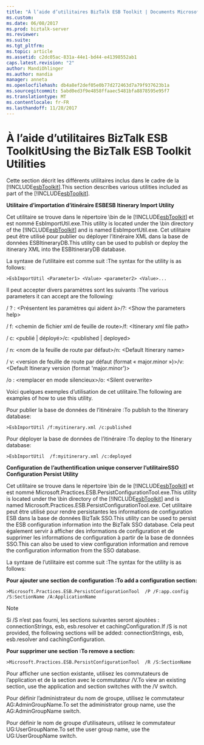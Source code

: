 ```yaml
---
title: "À l’aide d’utilitaires BizTalk ESB Toolkit | Documents Microsoft"
ms.custom: 
ms.date: 06/08/2017
ms.prod: biztalk-server
ms.reviewer: 
ms.suite: 
ms.tgt_pltfrm: 
ms.topic: article
ms.assetid: c2dc05ac-831a-44e1-bd44-e41398552ab1
caps.latest.revision: "2"
author: MandiOhlinger
ms.author: mandia
manager: anneta
ms.openlocfilehash: db4a8ef2def05e0b77d272463d7a79f937623b1a
ms.sourcegitcommit: 5abd0ed3f9e4858ffaaec5481bfa8878595e95f7
ms.translationtype: MT
ms.contentlocale: fr-FR
ms.lasthandoff: 11/28/2017
---
```

# <a name="using-the-biztalk-esb-toolkit-utilities"></a><span data-ttu-id="4d6e3-102">À l’aide d’utilitaires BizTalk ESB Toolkit</span><span class="sxs-lookup"><span data-stu-id="4d6e3-102">Using the BizTalk ESB Toolkit Utilities</span></span>
<span data-ttu-id="4d6e3-103">Cette section décrit les différents utilitaires inclus dans le cadre de la [!INCLUDE[esbToolkit](../includes/esbtoolkit-md.md)].</span><span class="sxs-lookup"><span data-stu-id="4d6e3-103">This section describes various utilities included as part of the [!INCLUDE[esbToolkit](../includes/esbtoolkit-md.md)].</span></span>  
  
 <span data-ttu-id="4d6e3-104">**Utilitaire d’importation d’itinéraire ESB**</span><span class="sxs-lookup"><span data-stu-id="4d6e3-104">**ESB Itinerary Import Utility**</span></span>  
  
 <span data-ttu-id="4d6e3-105">Cet utilitaire se trouve dans le répertoire \bin de le [!INCLUDE[esbToolkit](../includes/esbtoolkit-md.md)] et est nommé EsbImportUtil.exe.</span><span class="sxs-lookup"><span data-stu-id="4d6e3-105">This utility is located under the \bin directory of the [!INCLUDE[esbToolkit](../includes/esbtoolkit-md.md)] and is named EsbImportUtil.exe.</span></span> <span data-ttu-id="4d6e3-106">Cet utilitaire peut être utilisé pour publier ou déployer l’itinéraire XML dans la base de données ESBItineraryDB.</span><span class="sxs-lookup"><span data-stu-id="4d6e3-106">This utility can be used to publish or deploy the itinerary XML into the ESBItineraryDB database.</span></span>  
  
 <span data-ttu-id="4d6e3-107">La syntaxe de l’utilitaire est comme suit :</span><span class="sxs-lookup"><span data-stu-id="4d6e3-107">The syntax for the utility is as follows:</span></span>  
  
```  
>EsbImportUtil <Parameter1> <Value> <parameter2> <Value>...  
```  
  
 <span data-ttu-id="4d6e3-108">Il peut accepter divers paramètres sont les suivants :</span><span class="sxs-lookup"><span data-stu-id="4d6e3-108">The various parameters it can accept are the following:</span></span>  
  
 <span data-ttu-id="4d6e3-109">/ ? : \<Présentent les paramètres qui aident à\></span><span class="sxs-lookup"><span data-stu-id="4d6e3-109">/?: \<Show the parameters help\></span></span>  
  
 <span data-ttu-id="4d6e3-110">/ f: \<chemin de fichier xml de feuille de route\></span><span class="sxs-lookup"><span data-stu-id="4d6e3-110">/f: \<Itinerary xml file path\></span></span>  
  
 <span data-ttu-id="4d6e3-111">/ c: \<publié &#124; déployé\></span><span class="sxs-lookup"><span data-stu-id="4d6e3-111">/c: \<published &#124; deployed\></span></span>  
  
 <span data-ttu-id="4d6e3-112">/ n: \<nom de la feuille de route par défaut\></span><span class="sxs-lookup"><span data-stu-id="4d6e3-112">/n: \<Default Itinerary name\></span></span>  
  
 <span data-ttu-id="4d6e3-113">/ v: \<version de feuille de route par défaut (format « major.minor »)\></span><span class="sxs-lookup"><span data-stu-id="4d6e3-113">/v: \<Default Itinerary version (format 'major.minor')\></span></span>  
  
 <span data-ttu-id="4d6e3-114">/o : \<remplacer en mode silencieux\></span><span class="sxs-lookup"><span data-stu-id="4d6e3-114">/o: \<Silent overwrite\></span></span>  
  
 <span data-ttu-id="4d6e3-115">Voici quelques exemples d’utilisation de cet utilitaire.</span><span class="sxs-lookup"><span data-stu-id="4d6e3-115">The following are examples of how to use this utility.</span></span>  
  
 <span data-ttu-id="4d6e3-116">Pour publier la base de données de l’itinéraire :</span><span class="sxs-lookup"><span data-stu-id="4d6e3-116">To publish to the Itinerary database:</span></span>  
  
```  
>EsbImportUtil /f:myitinerary.xml /c:published  
```  
  
 <span data-ttu-id="4d6e3-117">Pour déployer la base de données de l’itinéraire :</span><span class="sxs-lookup"><span data-stu-id="4d6e3-117">To deploy to the Itinerary database:</span></span>  
  
```  
>EsbImportUtil  /f:myitinerary.xml /c:deployed  
```  
  
 <span data-ttu-id="4d6e3-118">**Configuration de l’authentification unique conserver l’utilitaire**</span><span class="sxs-lookup"><span data-stu-id="4d6e3-118">**SSO Configuration Persist Utility**</span></span>  
  
 <span data-ttu-id="4d6e3-119">Cet utilitaire se trouve dans le répertoire \bin de le [!INCLUDE[esbToolkit](../includes/esbtoolkit-md.md)] et est nommé Microsoft.Practices.ESB.PersistConfigurationTool.exe.</span><span class="sxs-lookup"><span data-stu-id="4d6e3-119">This utility is located under the \bin directory of the [!INCLUDE[esbToolkit](../includes/esbtoolkit-md.md)] and is named Microsoft.Practices.ESB.PersistConfigurationTool.exe.</span></span> <span data-ttu-id="4d6e3-120">Cet utilitaire peut être utilisé pour rendre persistantes les informations de configuration ESB dans la base de données BizTalk SSO.</span><span class="sxs-lookup"><span data-stu-id="4d6e3-120">This utility can be used to persist the ESB configuration information into the BizTalk SSO database.</span></span> <span data-ttu-id="4d6e3-121">Cela peut également servir à afficher des informations de configuration et de supprimer les informations de configuration à partir de la base de données SSO.</span><span class="sxs-lookup"><span data-stu-id="4d6e3-121">This can also be used to view configuration information and remove the configuration information from the SSO database.</span></span>  
  
 <span data-ttu-id="4d6e3-122">La syntaxe de l’utilitaire est comme suit :</span><span class="sxs-lookup"><span data-stu-id="4d6e3-122">The syntax for the utility is as follows:</span></span>  
  
 <span data-ttu-id="4d6e3-123">**Pour ajouter une section de configuration :**</span><span class="sxs-lookup"><span data-stu-id="4d6e3-123">**To add a configuration section:**</span></span>  
  
```  
>Microsoft.Practices.ESB.PersistConfigurationTool  /P /F:app.config /S:SectionName /A:ApplicationName  
```  
  
> [!NOTE]
>  <span data-ttu-id="4d6e3-124">Si /S n’est pas fourni, les sections suivantes seront ajoutées : connectionStrings, esb, esb.resolver et cachingConfiguration.</span><span class="sxs-lookup"><span data-stu-id="4d6e3-124">If /S is not provided, the following sections will be added: connectionStrings, esb, esb.resolver and cachingConfiguration.</span></span>  
  
 <span data-ttu-id="4d6e3-125">**Pour supprimer une section :**</span><span class="sxs-lookup"><span data-stu-id="4d6e3-125">**To remove a section:**</span></span>  
  
```  
>Microsoft.Practices.ESB.PersistConfigurationTool  /R /S:SectionName  
```  
  
 <span data-ttu-id="4d6e3-126">Pour afficher une section existante, utilisez les commutateurs de l’application et de la section avec le commutateur /V.</span><span class="sxs-lookup"><span data-stu-id="4d6e3-126">To view an existing section, use the application and section switches with the /V switch.</span></span>  
  
 <span data-ttu-id="4d6e3-127">Pour définir l’administrateur du nom de groupe, utilisez le commutateur AG:AdminGroupName.</span><span class="sxs-lookup"><span data-stu-id="4d6e3-127">To set the administrator group name, use the AG:AdminGroupName switch.</span></span>  
  
 <span data-ttu-id="4d6e3-128">Pour définir le nom de groupe d’utilisateurs, utilisez le commutateur UG:UserGroupName.</span><span class="sxs-lookup"><span data-stu-id="4d6e3-128">To set the user group name, use the UG:UserGroupName switch.</span></span>